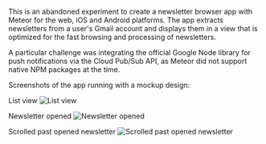 This is an abandoned experiment to create a newsletter browser app with Meteor for the web, iOS and Android platforms. The app extracts newsletters from a user's Gmail account and displays them in a view that is optimized for the fast browsing and processing of newsletters.

A particular challenge was integrating the official Google Node library for push notifications via the Cloud Pub/Sub API, as Meteor did not support native NPM packages at the time.

Screenshots of the app running with a mockup design:

List view
![List view](http://www.agostbiro.com/assets/images/1-list-view.png)

Newsletter opened
![Newsletter opened](http://www.agostbiro.com/assets/images/2-newsletter-opened.png)

Scrolled past opened newsletter
![Scrolled past opened newsletter](http://www.agostbiro.com/assets/images/3-scrolled-past-newsletter.png)
